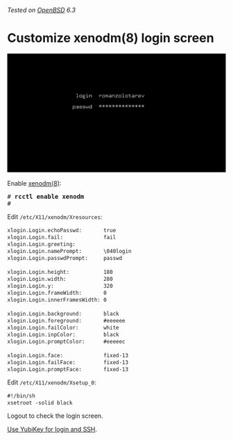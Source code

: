 _Tested on [OpenBSD](/openbsd/) 6.3_

# Customize xenodm(8) login screen

![login screen](xenodm.png)

Enable [xenodm(8)](https://man.openbsd.org/xenodm.8):

<pre>
# <b>rcctl enable xenodm</b>
#
</pre>

Edit `/etc/X11/xenodm/Xresources`:

```
xlogin.Login.echoPasswd:       true
xlogin.Login.fail:             fail
xlogin.Login.greeting:
xlogin.Login.namePrompt:       \040login
xlogin.Login.passwdPrompt:     passwd

xlogin.Login.height:           180
xlogin.Login.width:            280
xlogin.Login.y:                320
xlogin.Login.frameWidth:       0
xlogin.Login.innerFramesWidth: 0

xlogin.Login.background:       black
xlogin.Login.foreground:       #eeeeee
xlogin.Login.failColor:        white
xlogin.Login.inpColor:         black
xlogin.Login.promptColor:      #eeeeec

xlogin.Login.face:             fixed-13
xlogin.Login.failFace:         fixed-13
xlogin.Login.promptFace:       fixed-13
```

Edit `/etc/X11/xenodm/Xsetup_0`:

```
#!/bin/sh
xsetroot -solid black
```

Logout to check the login screen.

[Use YubiKey for login and SSH](/openbsd/yubikey.html).
